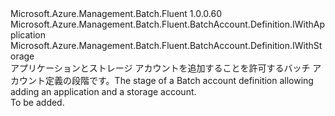 <Type Name="IWithApplicationAndStorage" FullName="Microsoft.Azure.Management.Batch.Fluent.BatchAccount.Definition.IWithApplicationAndStorage">
  <TypeSignature Language="C#" Value="public interface IWithApplicationAndStorage : Microsoft.Azure.Management.Batch.Fluent.BatchAccount.Definition.IWithApplication, Microsoft.Azure.Management.Batch.Fluent.BatchAccount.Definition.IWithStorage" />
  <TypeSignature Language="ILAsm" Value=".class public interface auto ansi abstract IWithApplicationAndStorage implements class Microsoft.Azure.Management.Batch.Fluent.BatchAccount.Definition.IWithApplication, class Microsoft.Azure.Management.Batch.Fluent.BatchAccount.Definition.IWithStorage" />
  <TypeSignature Language="DocId" Value="T:Microsoft.Azure.Management.Batch.Fluent.BatchAccount.Definition.IWithApplicationAndStorage" />
  <TypeSignature Language="VB.NET" Value="Public Interface IWithApplicationAndStorage&#xA;Implements IWithApplication, IWithStorage" />
  <TypeSignature Language="F#" Value="type IWithApplicationAndStorage = interface&#xA;    interface IWithStorage&#xA;    interface IWithApplication" />
  <AssemblyInfo>
    <AssemblyName>Microsoft.Azure.Management.Batch.Fluent</AssemblyName>
    <AssemblyVersion>1.0.0.60</AssemblyVersion>
  </AssemblyInfo>
  <Interfaces>
    <Interface>
      <InterfaceName>Microsoft.Azure.Management.Batch.Fluent.BatchAccount.Definition.IWithApplication</InterfaceName>
    </Interface>
    <Interface>
      <InterfaceName>Microsoft.Azure.Management.Batch.Fluent.BatchAccount.Definition.IWithStorage</InterfaceName>
    </Interface>
  </Interfaces>
  <Docs>
    <summary>
            <span data-ttu-id="c024a-101">アプリケーションとストレージ アカウントを追加することを許可するバッチ アカウント定義の段階です。</span><span class="sxs-lookup"><span data-stu-id="c024a-101">The stage of a Batch account definition allowing adding an application and a storage account.</span></span>
            </summary>
    <remarks>To be added.</remarks>
  </Docs>
  <Members />
</Type>